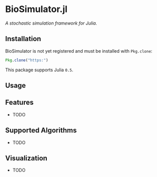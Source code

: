 # BioSimulator.jl

*A stochastic simulation framework for Julia.*

## Installation

BioSimulator is not yet registered and must be installed with `Pkg.clone`:

```julia
Pkg.clone("https:")
```

This package supports Julia `0.5`.

## Usage

## Features

- TODO

## Supported Algorithms

- TODO

## Visualization

- TODO
